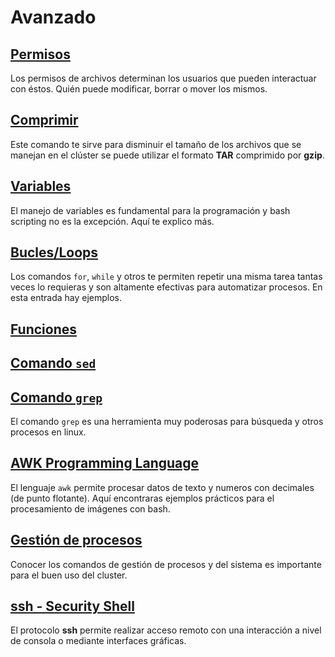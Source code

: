 Avanzado
========

## [Permisos](./Bash_Permisos) 

Los permisos de archivos determinan los usuarios que pueden interactuar con éstos. Quién puede modificar, borrar o mover los mismos.

## [Comprimir](./Bash_Comprimir) 

Este comando te sirve para disminuir el tamaño de los archivos que se manejan en el clúster se puede utilizar el formato __TAR__ comprimido por __gzip__.

## [Variables](./Bash_Variables) 

El manejo de variables es fundamental para la programación y bash scripting no es la excepción. Aquí te explico más.

## [Bucles/Loops](./Bash_Loops) 

Los comandos `for`, `while` y otros te permiten repetir una misma tarea tantas veces lo requieras y son altamente efectivas para automatizar procesos. En esta entrada hay ejemplos.

## [Funciones](./Bash_Funciones) 

## [Comando `sed`](./Bash_sed) 

## [Comando `grep`](./Bash_grep) 

El comando `grep` es una herramienta muy poderosas para búsqueda y otros procesos en linux.

## [AWK Programming Language](./Bash_AWK)   

El lenguaje `awk` permite procesar datos de texto y numeros con decimales (de punto flotante). Aquí encontraras ejemplos prácticos para el procesamiento de imágenes con bash.

## [Gestión de procesos](./Bash_Gestión-de-procesos) 

Conocer los comandos de gestión de procesos y del sistema es importante para el buen uso del cluster.

## [ssh - Security Shell](./SSh) 

El protocolo **ssh** permite realizar acceso remoto con una interacción a nivel de consola o mediante interfaces gráficas. 

